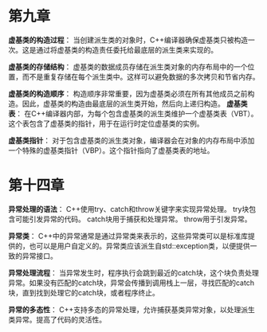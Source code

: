 # 第九章
**虚基类的构造过程**：
当创建派生类的对象时，C++编译器确保虚基类只被构造一次。这是通过将虚基类的构造责任委托给最底层的派生类来实现的。

**虚基类的存储结构**：
虚基类的数据成员存储在派生类对象的内存布局中的一个位置，而不是重复存储在每个派生类中。这样可以避免数据的多次拷贝和节省内存。

**虚基类的构造顺序**：
构造顺序非常重要，因为虚基类必须在所有其他成员之前构造。因此，虚基类的构造由最底层的派生类开始，然后向上递归构造。
**虚基类表**：
在C++编译器内部，为每个包含虚基类的派生类维护一个虚基类表（VBT）。这个表包含了虚基类的指针，用于在运行时定位虚基类的实例。

**虚基类指针**：
对于包含虚基类的派生类对象，编译器会在对象的内存布局中添加一个特殊的虚基类指针（VBP）。这个指针指向了虚基类表的地址。

# 第十四章

**异常处理的语法**：
C++使用try、catch和throw关键字来实现异常处理。
try块包含可能引发异常的代码。
catch块用于捕获和处理异常。
throw用于引发异常。

**异常类**：
C++中的异常通常是通过异常类来表示的，这些异常类可以是标准库提供的，也可以是用户自定义的。异常类应该派生自std::exception类，以便提供一致的异常接口。

**异常处理流程**：
当异常发生时，程序执行会跳到最近的catch块，这个块负责处理异常。如果没有匹配的catch块，异常会传播到调用栈上一层，寻找匹配的catch块，直到找到处理它的catch块，或者程序终止。

**异常的多态性**：
C++支持多态的异常处理，允许捕获基类异常对象，以处理派生类异常。提高了代码的灵活性。


